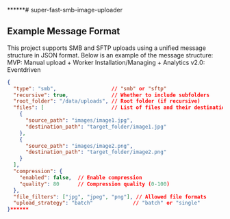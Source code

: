 ******# super-fast-smb-image-uploader

## Example Message Format

This project supports SMB and SFTP uploads using a unified message structure in JSON format. Below is an example of the message structure:
MVP: Manual upload + Worker Installation/Managing + Analytics
v2.0: Eventdriven
```json
{
  "type": "smb",                  // "smb" or "sftp"
  "recursive": true,              // Whether to include subfolders
  "root_folder": "/data/uploads", // Root folder (if recursive)
  "files": [                      // List of files and their destination details (if not recursive)
    {
      "source_path": "images/image1.jpg",
      "destination_path": "target_folder/image1.jpg"
    },
    {
      "source_path": "images/image2.png",
      "destination_path": "target_folder/image2.png"
    }
  ],
  "compression": {
    "enabled": false,  // Enable compression
    "quality": 80      // Compression quality (0-100)
  },
  "file_filters": ["jpg", "jpeg", "png"], // Allowed file formats
  "upload_strategy": "batch"             // "batch" or "single"
}******

